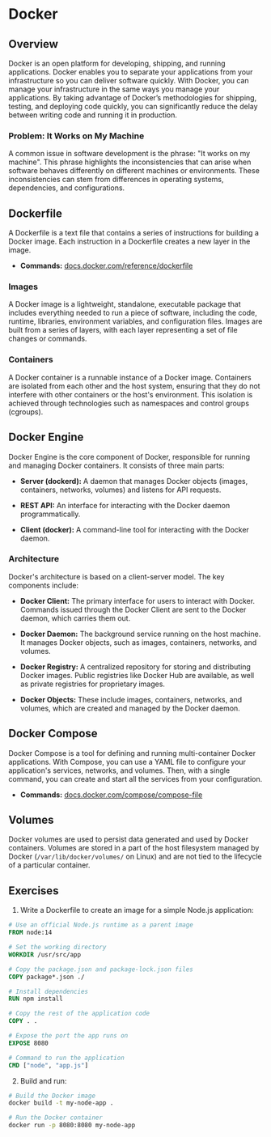 # Docker

## Overview

Docker is an open platform for developing, shipping, and running applications. Docker enables you to separate your applications from your infrastructure so you can deliver software quickly. With Docker, you can manage your infrastructure in the same ways you manage your applications. By taking advantage of Docker’s methodologies for shipping, testing, and deploying code quickly, you can significantly reduce the delay between writing code and running it in production.

### Problem: It Works on My Machine

A common issue in software development is the phrase: "It works on my machine". This phrase highlights the inconsistencies that can arise when software behaves differently on different machines or environments. These inconsistencies can stem from differences in operating systems, dependencies, and configurations.

## Dockerfile

A Dockerfile is a text file that contains a series of instructions for building a Docker image. Each instruction in a Dockerfile creates a new layer in the image.

- **Commands:** [docs.docker.com/reference/dockerfile](https://docs.docker.com/reference/dockerfile)

### Images

A Docker image is a lightweight, standalone, executable package that includes everything needed to run a piece of software, including the code, runtime, libraries, environment variables, and configuration files. Images are built from a series of layers, with each layer representing a set of file changes or commands.

### Containers

A Docker container is a runnable instance of a Docker image. Containers are isolated from each other and the host system, ensuring that they do not interfere with other containers or the host's environment. This isolation is achieved through technologies such as namespaces and control groups (cgroups).

## Docker Engine

Docker Engine is the core component of Docker, responsible for running and managing Docker containers. It consists of three main parts:

- **Server (dockerd):** A daemon that manages Docker objects (images, containers, networks, volumes) and listens for API requests.

- **REST API:** An interface for interacting with the Docker daemon programmatically.

- **Client (docker):** A command-line tool for interacting with the Docker daemon.

### Architecture

Docker's architecture is based on a client-server model. The key components include:

- **Docker Client:** The primary interface for users to interact with Docker. Commands issued through the Docker Client are sent to the Docker daemon, which carries them out.

- **Docker Daemon:** The background service running on the host machine. It manages Docker objects, such as images, containers, networks, and volumes.

- **Docker Registry:** A centralized repository for storing and distributing Docker images. Public registries like Docker Hub are available, as well as private registries for proprietary images.

- **Docker Objects:** These include images, containers, networks, and volumes, which are created and managed by the Docker daemon.

## Docker Compose

Docker Compose is a tool for defining and running multi-container Docker applications. With Compose, you can use a YAML file to configure your application's services, networks, and volumes. Then, with a single command, you can create and start all the services from your configuration.

- **Commands:** [docs.docker.com/compose/compose-file](https://docs.docker.com/compose/compose-file)

## Volumes

Docker volumes are used to persist data generated and used by Docker containers. Volumes are stored in a part of the host filesystem managed by Docker (`/var/lib/docker/volumes/` on Linux) and are not tied to the lifecycle of a particular container.

## Exercises

1. Write a Dockerfile to create an image for a simple Node.js application:

```Dockerfile
# Use an official Node.js runtime as a parent image
FROM node:14

# Set the working directory
WORKDIR /usr/src/app

# Copy the package.json and package-lock.json files
COPY package*.json ./

# Install dependencies
RUN npm install

# Copy the rest of the application code
COPY . .

# Expose the port the app runs on
EXPOSE 8080

# Command to run the application
CMD ["node", "app.js"]
```

2. Build and run:

```sh
# Build the Docker image
docker build -t my-node-app .

# Run the Docker container
docker run -p 8080:8080 my-node-app
```
